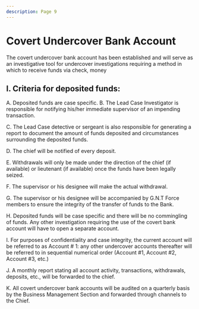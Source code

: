 ```yaml
---
description: Page 9
---
```


# Covert Undercover Bank Account

The covert undercover bank account has been established and will serve as an investigative tool for undercover investigations requiring a method in which to receive funds via check, money&#x20;

## I. Criteria for deposited funds:&#x20;

A. Deposited funds are case specific. B. The Lead Case Investigator is responsible for notifying his/her immediate supervisor of an impending transaction.

C. The Lead Case detective or sergeant is also responsible for generating a report to document the amount of funds deposited and circumstances surrounding the deposited funds.&#x20;

D. The chief will be notified of every deposit.&#x20;

E. Withdrawals will only be made under the direction of the chief (if available) or lieutenant (if available) once the funds have been legally seized.&#x20;

F. The supervisor or his designee will make the actual withdrawal.&#x20;

G. The supervisor or his designee will be accompanied by G.N.T Force members to ensure the integrity of the transfer of funds to the Bank.&#x20;

H. Deposited funds will be case specific and there will be no commingling of funds. Any other investigation requiring the use of the covert bank account will have to open a separate account.&#x20;

I. For purposes of confidentiality and case integrity, the current account will be referred to as Account # 1: any other undercover accounts thereafter will be referred to in sequential numerical order (Account #1, Account #2, Account #3, etc.)&#x20;

J. A monthly report stating all account activity, transactions, withdrawals, deposits, etc., will be forwarded to the chief.

K. All covert undercover bank accounts will be audited on a quarterly basis by the Business Management Section and forwarded through channels to the Chief.
